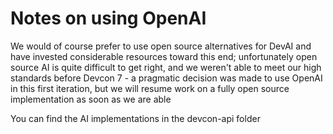 # Notes on using OpenAI

We would of course prefer to use open source alternatives for DevAI and have invested considerable resources toward this end; unfortunately open source AI is quite difficult to get right, and we weren't able to meet our high standards before Devcon 7 - a pragmatic decision was made to use OpenAI in this first iteration, but we will resume work on a fully open source implementation as soon as we are able

You can find the AI implementations in the devcon-api folder